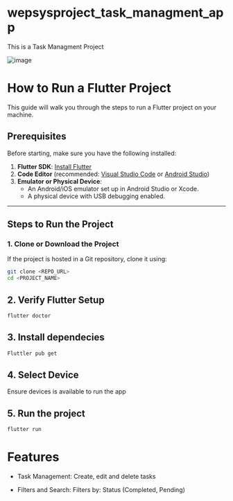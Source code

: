 # wepsysproject_task_managment_app

This is a Task Managment Project

![image](https://github.com/user-attachments/assets/b2998d26-71aa-4d81-91ae-8892ef31a108)


# How to Run a Flutter Project

This guide will walk you through the steps to run a Flutter project on your machine.

## **Prerequisites**
Before starting, make sure you have the following installed:

1. **Flutter SDK**: [Install Flutter](https://flutter.dev/docs/get-started/install)
2. **Code Editor** (recommended: [Visual Studio Code](https://code.visualstudio.com/) or [Android Studio](https://developer.android.com/studio))
3. **Emulator or Physical Device**:
   - An Android/iOS emulator set up in Android Studio or Xcode.
   - A physical device with USB debugging enabled.

---

## **Steps to Run the Project**

### 1. **Clone or Download the Project**
If the project is hosted in a Git repository, clone it using:
```bash
git clone <REPO_URL>
cd <PROJECT_NAME>
```
## 2.  Verify Flutter Setup
```bash
flutter doctor
```

## 3. Install dependecies
```bash
Fluttler pub get
```

## 4. Select Device 
Ensure devices is available to run the app

## 5. Run the project
```bash
flutter run
```
# Features 

- Task Management:
Create, edit and delete tasks

- Filters and Search:
Filters by:
 Status (Completed, Pending)
